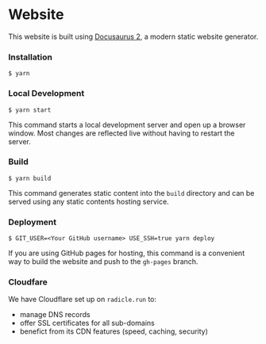 # Website

This website is built using <a href="https://v2.docusaurus.io/" target="_blank" rel="noopener noreferrer">Docusaurus 2</a>, a modern static website generator.

### Installation

```
$ yarn
```

### Local Development

```
$ yarn start
```

This command starts a local development server and open up a browser window. Most changes are reflected live without having to restart the server.

### Build

```
$ yarn build
```

This command generates static content into the `build` directory and can be served using any static contents hosting service.

### Deployment

```
$ GIT_USER=<Your GitHub username> USE_SSH=true yarn deploy
```

If you are using GitHub pages for hosting, this command is a convenient way to build the website and push to the `gh-pages` branch.

### Cloudfare

We have Cloudflare set up on `radicle.run` to:

- manage DNS records
- offer SSL certificates for all sub-domains
- benefict from its CDN features (speed, caching, security)
